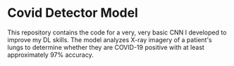 # Covid Detector Model

This repository contains the code for a very, very basic CNN I developed to improve my DL skills. The model analyzes X-ray imagery of a patient's lungs to determine whether they are COVID-19 positive with at least approximately 97% accuracy.
